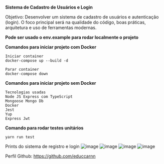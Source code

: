 **Sistema de Cadastro de Usuários e Login**


Objetivo:
Desenvolver um sistema de cadastro de usuários e autenticação (login). O foco principal será na qualidade do código, boas práticas, arquitetura e uso de ferramentas modernas.

**Pode ser usado o env.example para rodar localmente o projeto**

**Comandos para iniciar projeto com Docker**


```
Iniciar container
docker-compose up --build -d

Parar container 
docker-compose down
```


**Comandos para iniciar projeto sem Docker**



```
Tecnologias usadas
Node JS Express com TypeScript
Mongoose Mongo Db
Docker
Jest
Yup
Express Jwt
```


**Comando para rodar testes unitários**
```
yarn run test
```

Prints do sistema de registro e login
![image](https://github.com/user-attachments/assets/a0710343-bdb1-4ac5-b29b-e177b9949f09)
![image](https://github.com/user-attachments/assets/f1b18bb7-d302-4fe6-ad29-eca5b2107872)
![image](https://github.com/user-attachments/assets/588453ba-73fc-483d-bb04-ab39b2af3227)
![image](https://github.com/user-attachments/assets/50aebb2a-35a2-4137-87b3-a10258ff0784)


Perfil Github: https://github.com/educcarnn
